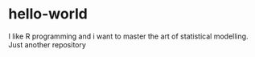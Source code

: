 # hello-world

I like R programming and i want to master the art of statistical modelling.
Just another repository
